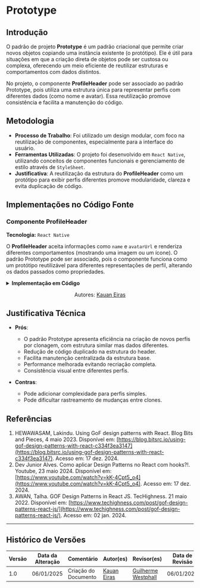 # Prototype

## Introdução
  
O padrão de projeto **Prototype** é um padrão criacional que permite criar novos objetos copiando uma instância existente (o protótipo). Ele é útil para situações em que a criação direta de objetos pode ser custosa ou complexa, oferecendo um meio eficiente de reutilizar estruturas e comportamentos com dados distintos. 

No projeto, o componente **ProfileHeader** pode ser associado ao padrão Prototype, pois utiliza uma estrutura única para representar perfis com diferentes dados (como nome e avatar). Essa reutilização promove consistência e facilita a manutenção do código.

## Metodologia

- **Processo de Trabalho**: Foi utilizado um design modular, com foco na reutilização de componentes, especialmente para a interface do usuário.
- **Ferramentas Utilizadas**: O projeto foi desenvolvido em `React Native`, utilizando conceitos de componentes funcionais e gerenciamento de estilo através de `StyleSheet`.
- **Justificativa**: A reutilização da estrutura do **ProfileHeader** como um protótipo para exibir perfis diferentes promove modularidade, clareza e evita duplicação de código.

## Implementações no Código Fonte

### Componente ProfileHeader

**Tecnologia:** `React Native`

O **ProfileHeader** aceita informações como `name` e `avatarUrl` e renderiza diferentes comportamentos (mostrando uma imagem ou um ícone). O padrão Prototype pode ser associado, pois o componente funciona como um protótipo reutilizável para diferentes representações de perfil, alterando os dados passados como propriedades.

<details>
<summary><b>Implementação em Código</b></summary>


**Imagem da Implementação:**

![Prototype - ProfileHeader](assets/Prototype%20-%20ProfileHeader.png)

</details>

<center>

Autores: [Kauan Eiras](https://github.com/kauaneiras)

</center>

## Justificativa Técnica

- **Prós**: 
    - O padrão Prototype apresenta eficiência na criação de novos perfis por clonagem, com estrutura similar mas dados diferentes.
    - Redução de código duplicado na estrutura do header.
    - Facilita manutenção centralizada da estrutura base.
    - Performance melhorada evitando recriação completa.
    - Consistência visual entre diferentes perfis.

- **Contras**:

    - Pode adicionar complexidade para perfis simples.
    - Pode dificultar rastreamento de mudanças entre clones.

## Referências

1. HEWAWASAM, Lakindu. Using GoF design patterns with React. Blog Bits and Pieces, 4 maio 2023. Disponível em: [https://blog.bitsrc.io/using-gof-design-patterns-with-react-c334f3ea3147](https://blog.bitsrc.io/using-gof-design-patterns-with-react-c334f3ea3147). Acesso em: 17 dez. 2024.
2. Dev Junior Alves. Como aplicar Design Patterns no React com hooks?!. Youtube, 23 maio 2024. Disponível em: [https://www.youtube.com/watch?v=kK-4Cpt5_o4](https://www.youtube.com/watch?v=kK-4Cpt5_o4). Acesso em: 17 dez. 2024.
3. AWAN, Talha. GOF Design Patterns in React JS. TecHighness. 21 maio 2022. Disponível em: [https://www.techighness.com/post/gof-design-patterns-react-js/](https://www.techighness.com/post/gof-design-patterns-react-js/). Acesso em: 02 jan. 2024.

---

## Histórico de Versões

| Versão | Data da Alteração | Comentário                                      | Autor(es)                                      | Revisor(es)         | Data de Revisão |
|--------|-------------------|------------------------------------------------|-----------------------------------------------|---------------------|-----------------|
| 1.0    | 06/01/2025        | Criação do Documento                           | [Kauan Eiras](https://github.com/kauaneiras) | [Guilherme Westphall](https://github.com/west7)| 06/01/2025 |